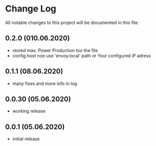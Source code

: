 # Change Log
All notable changes to this project will be documented in this file.
## 0.2.0 (010.06.2020)
- stored max. Power Production too the file
- config.host noe use 'envoy.local' path or Your configured iP adress

## 0.1.1 (08.06.2020)
- many fixes and more info in log

## 0.0.30 (05.06.2020)
- working release

## 0.0.1 (05.06.2020)
- initial release